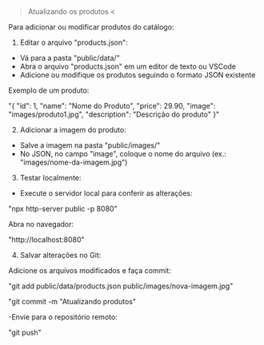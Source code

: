 > Atualizando os produtos <

Para adicionar ou modificar produtos do catálogo:

1. Editar o arquivo "products.json":

- Vá para a pasta "public/data/"
- Abra o arquivo "products.json" em um editor de texto ou VSCode
- Adicione ou modifique os produtos seguindo o formato JSON existente

Exemplo de um produto:

"{
  "id": 1,
  "name": "Nome do Produto",
  "price": 29.90,
  "image": "images/produto1.jpg",
  "description": "Descrição do produto"
}"

2. Adicionar a imagem do produto:

- Salve a imagem na pasta "public/images/"
- No JSON, no campo "image", coloque o nome do arquivo (ex.: "images/nome-da-imagem.jpg")

3. Testar localmente:

- Execute o servidor local para conferir as alterações:

"npx http-server public -p 8080"

Abra no navegador:

"http://localhost:8080"

4. Salvar alterações no Git:

Adicione os arquivos modificados e faça commit:

"git add public/data/products.json public/images/nova-imagem.jpg"

"git commit -m "Atualizando produtos"

-Envie para o repositório remoto:

"git push"

